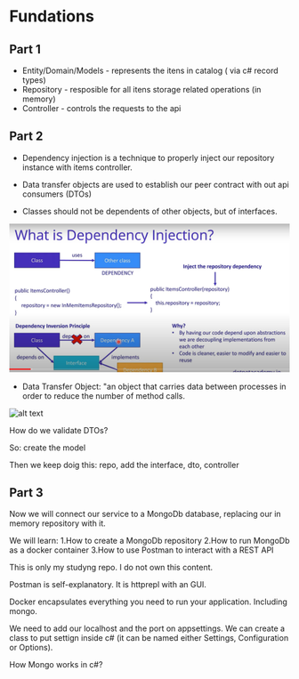 # Fundations

## Part 1

* Entity/Domain/Models - represents the itens in catalog ( via c# record types)
* Repository - resposible for all itens storage related operations (in memory)
* Controller - controls the requests to the api

## Part 2

* Dependency injection is a technique to properly inject our
repository instance with items controller.

* Data transfer objects are used to establish our peer contract with 
out api consumers (DTOs)

* Classes should not be dependents of other objects, but of interfaces.

![alt text](./img/1.png)

* Data Transfer Object: "an object that carries data between processes in order to reduce the number of method calls.

![alt text](https://martinfowler.com/eaaCatalog/dtoSketch.gif)

How do we validate DTOs?

So: create the model

Then we keep doig this: repo, add the interface, dto, controller

## Part 3

Now we will connect our service to a MongoDb database, replacing our in memory repository with it.

We will learn:
    1.How to create a MongoDb repository
    2.How to run MongoDb as a docker container
    3.How to use Postman to interact with a REST API

This is only my studyng repo. I do not own this content.

Postman is self-explanatory. It is httprepl with an GUI.

Docker encapsulates everything you need to run your application. Including mongo.

We need to add our localhost and the port on appsettings. We can create a class to put settign inside c# (it can be named either Settings, Configuration or Options).

How Mongo works in c#?
